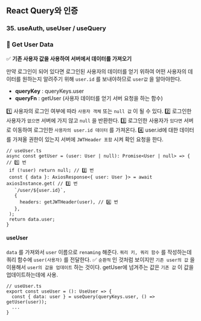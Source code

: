## React Query와 인증
### 35. useAuth, useUser / useQuery

### 📌 Get User Data

✅ **기존 사용자 값을 사용하여 서버에서 데이터를 가져오기**

만약 로그인이 되어 있다면 로그인된 사용자의 데이터를 얻기 위하여 어떤 사용자의 데이터를 원하는지 알려주기 위해 `user.id` 를 보내야하므로 `user값` 을 알아야한다.

- **queryKey** : queryKeys.user
- **queryFn** : getUser (사용자 데이터를 얻기 서버 요청을 하는 함수)

1️⃣ 사용자의 로그인 여부에 따라 `사용자 객체` 또는 `null 값` 이 될 수 있다.
2️⃣ 로그인한 사용자가 `없으면` 서버에 가지 않고 `null` 을 반환한다.
3️⃣ 로그인한 사용자가 `있다면` 서버로 이동하여 로그인한 `사용자의 user.id 데이터` 를 가져온다.
4️⃣ user.id에 대한 데이터를 가져올 권한이 있는지 서버에 `JWTHeader 포함` 시켜 확인 요청을 한다.

```tsx
// useUser.ts
async const getUser = (user: User | null): Promise<User | null> => { // 1️⃣ 번
 if (!user) return null; // 2️⃣ 번
 const { data }: AxiosResponse<{ user: User }> = await axiosInstance.get( // 3️⃣ 번
   `/user/${user.id}`,
   {
     headers: getJWTHeader(user), // 4️⃣ 번
   },
 );
 return data.user;
}
```

#### useUser

`data` 를 가져와서 `user` 이름으로 `renaming` 해준다. `쿼리 키, 쿼리 함수` 를 작성하는데 쿼리 함수에 `user(사용자)` 를 전달한다. 
✅ `순환적` 인 것처럼 보이지만 `기존 user의 값` 을 이용해서 `user의 값을 업데이트` 하는 것이다.
getUser에 넘겨주는 값은 `기존 값`  이 값을 업데이트하는데에 사용.

```tsx
// useUser.ts
export const useUser = (): UseUser => {
  const { data: user } = useQuery(queryKeys.user, () => getUser(user));
  ...
}
```